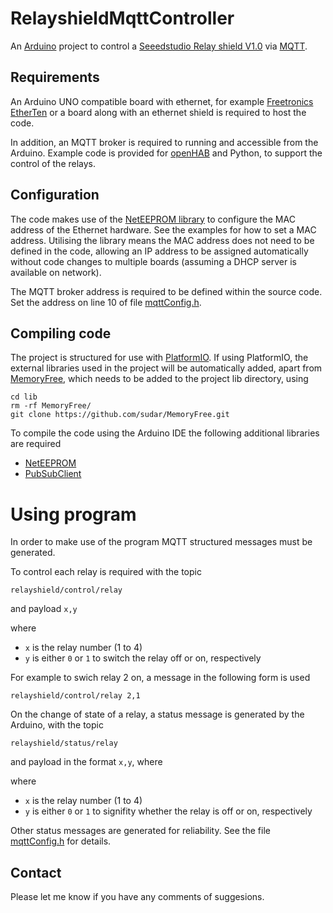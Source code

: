 # RelayshieldMqttController

An [Arduino](http://arduino.cc) project to control a [Seeedstudio Relay shield V1.0](https://www.seeedstudio.com/Relay-shield-p-693.html) via [MQTT](http://mqtt.org).

## Requirements

An Arduino UNO compatible board with ethernet, for example [Freetronics EtherTen](http://www.freetronics.com.au/products/etherten) or a board along with an ethernet shield is required to host the code.

In addition, an MQTT broker is required to running and accessible from the Arduino. Example code is provided for [openHAB](http://openhab.org) and Python, to support the control of the relays.

## Configuration

The code makes use of the [NetEEPROM library](https://github.com/gregington/NetEEPROM) to configure the MAC address of the Ethernet hardware. See the examples for how to set a MAC address. Utilising the library means the MAC address does not need to be defined in the code, allowing an IP address to be assigned automatically without code changes to multiple boards (assuming a DHCP server is available on network).

The MQTT broker address is required to be defined within the source code. Set the address on line 10 of file [mqttConfig.h](../RelayshieldMqttController/mqttConfig.h).

## Compiling code

The project is structured for use with [PlatformIO](http://platformio.org). If using PlatformIO, the external libraries used in the project will be automatically added, apart from [MemoryFree](https://github.com/sudar/MemoryFree), which needs to be added to the project lib directory, using

```
cd lib
rm -rf MemoryFree/
git clone https://github.com/sudar/MemoryFree.git
```

To compile the code using the Arduino IDE the following additional libraries are required
- [NetEEPROM](https://github.com/gregington/NetEEPROM)
- [PubSubClient](https://github.com/knolleary/pubsubclient)

# Using program

In order to make use of the program MQTT structured messages must be generated.

To control each relay is required with the topic

```
relayshield/control/relay
```

and payload `x,y`

where
- `x` is the relay number (1 to 4)
- `y` is either `0` or `1` to switch the relay off or on, respectively

For example to swich relay 2 on, a message in the following form is used

```
relayshield/control/relay 2,1
```

On the change of state of a relay, a status message is generated by the Arduino, with the topic

```
relayshield/status/relay
```

and payload in the format `x,y`, where

where
- `x` is the relay number (1 to 4)
- `y` is either `0` or `1` to signifity whether the relay is off or on, respectively

Other status messages are generated for reliability. See the file [mqttConfig.h](../RelayshieldMqttController/mqttConfig.h) for details.

## Contact

Please let me know if you have any comments of suggesions.
